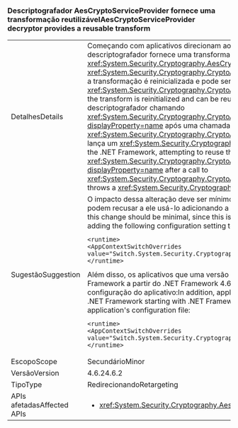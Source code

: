 ### <a name="aescryptoserviceprovider-decryptor-provides-a-reusable-transform"></a><span data-ttu-id="468f0-101">Descriptografador AesCryptoServiceProvider fornece uma transformação reutilizável</span><span class="sxs-lookup"><span data-stu-id="468f0-101">AesCryptoServiceProvider decryptor provides a reusable transform</span></span>

|   |   |
|---|---|
|<span data-ttu-id="468f0-102">Detalhes</span><span class="sxs-lookup"><span data-stu-id="468f0-102">Details</span></span>|<span data-ttu-id="468f0-103">Começando com aplicativos direcionam ao .NET Framework 4.6.2, o <xref:System.Security.Cryptography.AesCryptoServiceProvider> descriptografador fornece uma transformação reutilizável.</span><span class="sxs-lookup"><span data-stu-id="468f0-103">Starting with apps that target the .NET Framework 4.6.2, the <xref:System.Security.Cryptography.AesCryptoServiceProvider> decryptor provides a reusable transform.</span></span> <span data-ttu-id="468f0-104">Após uma chamada para <xref:System.Security.Cryptography.CryptoAPITransform.TransformFinalBlock(System.Byte[],System.Int32,System.Int32)?displayProperty=name>, a transformação é reinicializada e pode ser reutilizada.</span><span class="sxs-lookup"><span data-stu-id="468f0-104">After a call to <xref:System.Security.Cryptography.CryptoAPITransform.TransformFinalBlock(System.Byte[],System.Int32,System.Int32)?displayProperty=name>, the transform is reinitialized and can be reused.</span></span> <span data-ttu-id="468f0-105">Para aplicativos que usam versões anteriores do .NET Framework, tentar reutilizar o descriptografador chamando <xref:System.Security.Cryptography.CryptoAPITransform.TransformBlock(System.Byte[],System.Int32,System.Int32,System.Byte[],System.Int32)?displayProperty=name> após uma chamada para <xref:System.Security.Cryptography.CryptoAPITransform.TransformFinalBlock(System.Byte[],System.Int32,System.Int32)?displayProperty=name> lança um <xref:System.Security.Cryptography.CryptographicException> ou produz os dados corrompidos.</span><span class="sxs-lookup"><span data-stu-id="468f0-105">For apps that target earlier versions of the .NET Framework, attempting to reuse the decryptor by calling <xref:System.Security.Cryptography.CryptoAPITransform.TransformBlock(System.Byte[],System.Int32,System.Int32,System.Byte[],System.Int32)?displayProperty=name> after a call to <xref:System.Security.Cryptography.CryptoAPITransform.TransformFinalBlock(System.Byte[],System.Int32,System.Int32)?displayProperty=name> throws a <xref:System.Security.Cryptography.CryptographicException> or produces corrupted data.</span></span>|
|<span data-ttu-id="468f0-106">Sugestão</span><span class="sxs-lookup"><span data-stu-id="468f0-106">Suggestion</span></span>|<span data-ttu-id="468f0-107">O impacto dessa alteração deve ser mínimo, pois esse é o comportamento esperado. Aplicativos que dependem do comportamento anterior podem recusar a ele usá-lo adicionando a seguinte configuração para o <code>&lt;runtime&gt;</code> seção do arquivo de configuração do aplicativo:</span><span class="sxs-lookup"><span data-stu-id="468f0-107">The impact of this change should be minimal, since this is the expected behavior.Applications that depend on the previous behavior can opt out of it using it by adding the following configuration setting to the <code>&lt;runtime&gt;</code> section of the application's configuration file:</span></span><pre><code class="language-xml">&lt;runtime&gt;&#13;&#10;&lt;AppContextSwitchOverrides value=&quot;Switch.System.Security.Cryptography.AesCryptoServiceProvider.DontCorrectlyResetDecryptor=true&quot;/&gt;&#13;&#10;&lt;/runtime&gt;&#13;&#10;</code></pre><span data-ttu-id="468f0-108">Além disso, os aplicativos que uma versão anterior do .NET Framework de destino, mas que estão em execução em uma versão do .NET Framework a partir do .NET Framework 4.6.2 podem optar por ele, adicionando a seguinte configuração para o <code>&lt;runtime&gt;</code> seção o arquivo de configuração do aplicativo:</span><span class="sxs-lookup"><span data-stu-id="468f0-108">In addition, applications that target a previous version of the .NET Framework but are running under a version of the .NET Framework starting with .NET Framework 4.6.2 can opt in to it by adding the following configuration setting to the <code>&lt;runtime&gt;</code> section of the application's configuration file:</span></span><pre><code class="language-xml">&lt;runtime&gt;&#13;&#10;&lt;AppContextSwitchOverrides value=&quot;Switch.System.Security.Cryptography.AesCryptoServiceProvider.DontCorrectlyResetDecryptor=false&quot;/&gt;&#13;&#10;&lt;/runtime&gt;&#13;&#10;</code></pre>|
|<span data-ttu-id="468f0-109">Escopo</span><span class="sxs-lookup"><span data-stu-id="468f0-109">Scope</span></span>|<span data-ttu-id="468f0-110">Secundário</span><span class="sxs-lookup"><span data-stu-id="468f0-110">Minor</span></span>|
|<span data-ttu-id="468f0-111">Versão</span><span class="sxs-lookup"><span data-stu-id="468f0-111">Version</span></span>|<span data-ttu-id="468f0-112">4.6.2</span><span class="sxs-lookup"><span data-stu-id="468f0-112">4.6.2</span></span>|
|<span data-ttu-id="468f0-113">Tipo</span><span class="sxs-lookup"><span data-stu-id="468f0-113">Type</span></span>|<span data-ttu-id="468f0-114">Redirecionando</span><span class="sxs-lookup"><span data-stu-id="468f0-114">Retargeting</span></span>|
|<span data-ttu-id="468f0-115">APIs afetadas</span><span class="sxs-lookup"><span data-stu-id="468f0-115">Affected APIs</span></span>|<ul><li><xref:System.Security.Cryptography.AesCryptoServiceProvider.CreateDecryptor?displayProperty=nameWithType></li></ul>|

